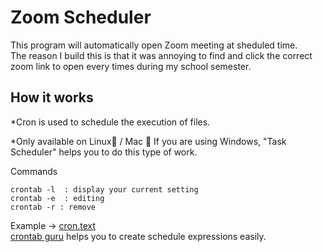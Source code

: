 # Zoom Scheduler

This program will automatically open Zoom meeting at sheduled time.<br>
The reason I build this is that it was annoying to find and click the correct zoom link to open every times during my school semester.

## How it works

\*Cron is used to schedule the execution of files.

\*Only available on Linux🐧 / Mac 
If you are using Windows, "Task Scheduler" helps you to do this type of work.

Commands

```cron
crontab -l  : display your current setting
crontab -e  : editing
crontab -r : remove
```

Example -> [cron.text](cron.txt)<br>
[crontab guru](https://crontab.guru/) helps you to create schedule expressions easily.
